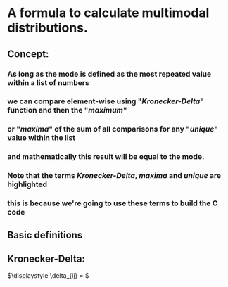 # A formula to calculate multimodal distributions. 

## Concept:

### As long as the mode is defined as the most repeated value within a list of numbers
### we can compare element-wise using "*_Kronecker-Delta_*" function and then the "*_maximum_*"
### or "*_maxima_*" of the sum of all comparisons for any "*_unique_*" value within the list
### and mathematically this result will be equal to the mode. 

### Note that the terms *_Kronecker-Delta_*, *_maxima_* and *_unique_* are highlighted
### this is because we're going to use these terms to build the C code 

## Basic definitions

## Kronecker-Delta:

$\displaystyle \delta_{ij} = $ 
